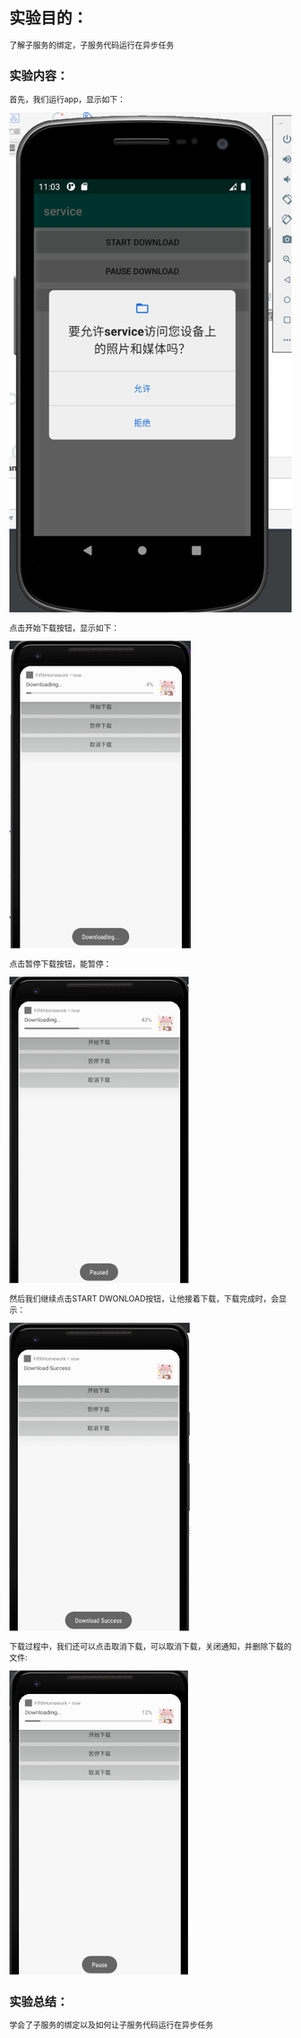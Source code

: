 # 实验目的：
了解子服务的绑定，子服务代码运行在异步任务

## 实验内容：
首先，我们运行app，显示如下：

![Image text](https://github.com/JhbCirno/2018118113_Android/blob/master/service/app/src/main/res/drawable/s1.PNG)

点击开始下载按钮，显示如下：

![Image text](https://github.com/Keeling1720/2018118115_Android/blob/master/FifthHomework/%E5%AE%9E%E9%AA%8C%E6%8A%A5%E5%91%8A11.assets/image-20201214121021015.png)

点击暂停下载按钮，能暂停：

![Image text](https://github.com/Keeling1720/2018118115_Android/blob/master/FifthHomework/%E5%AE%9E%E9%AA%8C%E6%8A%A5%E5%91%8A11.assets/image-20201214121029784.png)

然后我们继续点击START DWONLOAD按钮，让他接着下载，下载完成时，会显示：

![Image text](https://github.com/Keeling1720/2018118115_Android/blob/master/FifthHomework/%E5%AE%9E%E9%AA%8C%E6%8A%A5%E5%91%8A11.assets/image-20201214121056109.png)

下载过程中，我们还可以点击取消下载，可以取消下载，关闭通知，并删除下载的文件:

![Image text](https://github.com/Keeling1720/2018118115_Android/blob/master/FifthHomework/%E5%AE%9E%E9%AA%8C%E6%8A%A5%E5%91%8A11.assets/image-20201214121235485.png)

## 实验总结：

学会了子服务的绑定以及如何让子服务代码运行在异步任务
